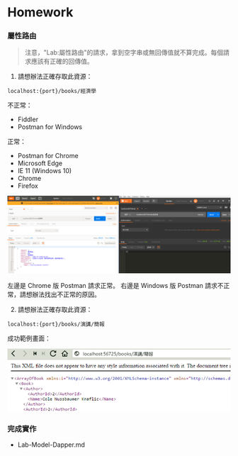 ﻿# Homework

### 屬性路由

> 注意，"Lab:屬性路由"的請求，拿到空字串或無回傳值就不算完成。每個請求應該有正確的回傳值。

1. 請想辦法正確存取此資源：

```
localhost:{port}/books/經濟學
```

不正常：

- Fiddler
- Postman for Windows

正常：

- Postman for Chrome
- Microsoft Edge
- IE 11 (Windows 10)
- Chrome
- Firefox

![request-1](request-1.PNG)

左邊是 Chrome 版 Postman 請求正常。
右邊是 Windows 版 Postman 請求不正常，請想辦法找出不正常的原因。

2. 請想辦法正確存取此資源：

```
localhost:{port}/books/演講/簡報
```

成功範例畫面：

![request-2](request-2.png)

### 完成實作

- Lab-Model-Dapper.md